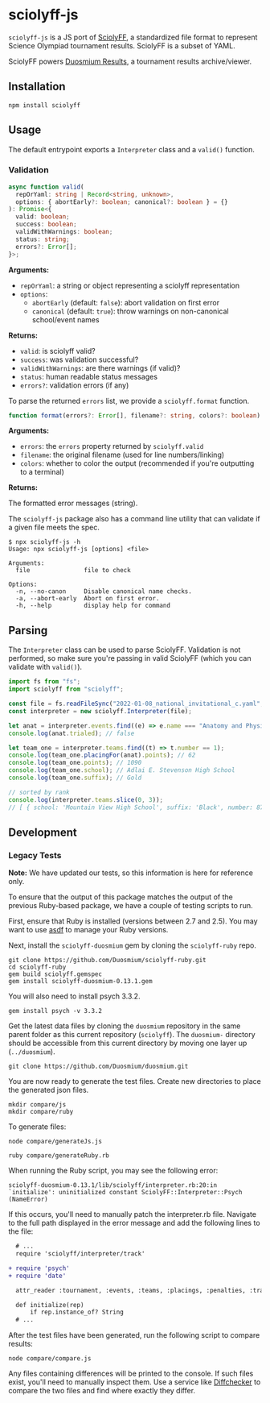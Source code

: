 # sciolyff-js

`sciolyff-js` is a JS port of [SciolyFF](https://github.com/Duosmium/sciolyff), a standardized file format to represent Science Olympiad tournament results. SciolyFF is a subset of YAML.

SciolyFF powers [Duosmium Results](https://www.duosmium.com/results/), a tournament results archive/viewer.

## Installation

```
npm install sciolyff
```

## Usage

The default entrypoint exports a `Interpreter` class and a `valid()` function.

### Validation

```ts
async function valid(
  repOrYaml: string | Record<string, unknown>,
  options: { abortEarly?: boolean; canonical?: boolean } = {}
): Promise<{
  valid: boolean;
  success: boolean;
  validWithWarnings: boolean;
  status: string;
  errors?: Error[];
}>;
```

**Arguments:**

- `repOrYaml`: a string or object representing a sciolyff representation
- `options`:
  - `abortEarly` (default: `false`): abort validation on first error
  - `canonical` (default: `true`): throw warnings on non-canonical school/event names

**Returns:**

- `valid`: is sciolyff valid?
- `success`: was validation successful?
- `validWithWarnings`: are there warnings (if valid)?
- `status`: human readable status messages
- `errors?`: validation errors (if any)

To parse the returned `errors` list, we provide a `sciolyff.format` function.

```ts
function format(errors?: Error[], filename?: string, colors?: boolean): string;
```

**Arguments:**

- `errors`: the `errors` property returned by `sciolyff.valid`
- `filename`: the original filename (used for line numbers/linking)
- `colors`: whether to color the output (recommended if you're outputting to a terminal)

**Returns:**

The formatted error messages (string).

The `sciolyff-js` package also has a command line utility that can validate if a given file meets the spec.

```
$ npx sciolyff-js -h
Usage: npx sciolyff-js [options] <file>

Arguments:
  file               file to check

Options:
  -n, --no-canon     Disable canonical name checks.
  -a, --abort-early  Abort on first error.
  -h, --help         display help for command
```

## Parsing

The `Interpreter` class can be used to parse SciolyFF. Validation is not performed, so make sure you're passing in valid SciolyFF (which you can validate with `valid()`).

```js
import fs from "fs";
import sciolyff from "sciolyff";

const file = fs.readFileSync("2022-01-08_national_invitational_c.yaml", "utf8");
const interpreter = new sciolyff.Interpreter(file);

let anat = interpreter.events.find((e) => e.name === "Anatomy and Physiology");
console.log(anat.trialed); // false

let team_one = interpreter.teams.find((t) => t.number == 1);
console.log(team_one.placingFor(anat).points); // 62
console.log(team_one.points); // 1090
console.log(team_one.school); // Adlai E. Stevenson High School
console.log(team_one.suffix); // Gold

// sorted by rank
console.log(interpreter.teams.slice(0, 3));
// [ { school: 'Mountain View High School', suffix: 'Black', number: 87, state: 'CA' ... }, ... ]
```

## Development

### Legacy Tests

**Note:** We have updated our tests, so this information is here for reference only.

To ensure that the output of this package matches the output of the previous Ruby-based package, we have a couple of testing scripts to run.

First, ensure that Ruby is installed (versions between 2.7 and 2.5). You may want to use [asdf](https://asdf-vm.com/) to manage your Ruby versions.

Next, install the `sciolyff-duosmium` gem by cloning the `sciolyff-ruby` repo.

```
git clone https://github.com/Duosmium/sciolyff-ruby.git
cd sciolyff-ruby
gem build sciolyff.gemspec
gem install sciolyff-duosmium-0.13.1.gem
```

You will also need to install psych 3.3.2.

```
gem install psych -v 3.3.2
```

Get the latest data files by cloning the `duosmium` repository in the same parent folder as this current repository (`sciolyff`). The `duosmium-` directory should be accessible from this current directory by moving one layer up (`../duosmium`).

```
git clone https://github.com/Duosmium/duosmium.git
```

You are now ready to generate the test files. Create new directories to place the generated json files.

```
mkdir compare/js
mkdir compare/ruby
```

To generate files:

```
node compare/generateJs.js
```

```
ruby compare/generateRuby.rb
```

When running the Ruby script, you may see the following error:

```
sciolyff-duosmium-0.13.1/lib/sciolyff/interpreter.rb:20:in `initialize': uninitialized constant SciolyFF::Interpreter::Psych (NameError)
```

If this occurs, you'll need to manually patch the interpreter.rb file. Navigate to the full path displayed in the error message and add the following lines to the file:

```diff
  # ...
  require 'sciolyff/interpreter/track'

+ require 'psych'
+ require 'date'

  attr_reader :tournament, :events, :teams, :placings, :penalties, :tracks

  def initialize(rep)
      if rep.instance_of? String
  # ...
```

After the test files have been generated, run the following script to compare results:

```
node compare/compare.js
```

Any files containing differences will be printed to the console. If such files exist, you'll need to manually inspect them. Use a service like [Diffchecker](https://www.diffchecker.com/) to compare the two files and find where exactly they differ.
